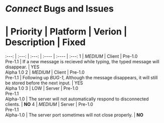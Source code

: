 # *Connect* Bugs and Issues

 # | Priority | Platform | Verion | Description | Fixed
:---: | :---: | :---: | :---- | :---- | :---:
1 | *MEDIUM* | Client | Pre-1.0<br>Pre-1.1 | If a new message is recieved while typing, the typed message will disappear. | YES<br>Alpha 1.0
2 | *MEDIUM* | Client | Pre-1.0<br>Pre-1.1 | Following up *BUG-1*, Although the message disappears, it will still be stored before the next input. | YES<br>Alpha 1.0
3 | LOW | Server | Pre-1.0<br>Pre-1.1<br>Alpha-1.0 | The server will not automatically respond to disconnected clients. | **NO**
4 | *MEDIUM* | Server | Pre-1.0<br>Pre-1.1<br>Alpha-1.0 | The server port sometimes will not close properly. | **NO**
